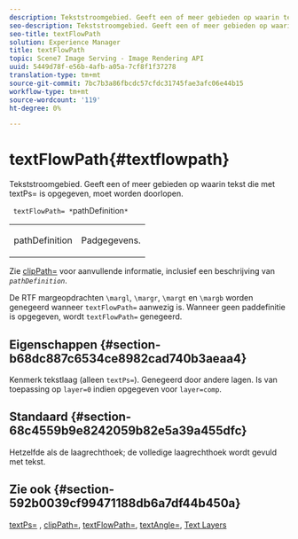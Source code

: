 ```yaml
---
description: Tekststroomgebied. Geeft een of meer gebieden op waarin tekst die met textPs= is opgegeven, moet worden doorlopen.
seo-description: Tekststroomgebied. Geeft een of meer gebieden op waarin tekst die met textPs= is opgegeven, moet worden doorlopen.
seo-title: textFlowPath
solution: Experience Manager
title: textFlowPath
topic: Scene7 Image Serving - Image Rendering API
uuid: 5449d78f-e56b-4afb-a05a-7cf8f1f37278
translation-type: tm+mt
source-git-commit: 7bc7b3a86fbcdc57cfdc31745fae3afc06e44b15
workflow-type: tm+mt
source-wordcount: '119'
ht-degree: 0%

---
```



# textFlowPath{#textflowpath}

Tekststroomgebied. Geeft een of meer gebieden op waarin tekst die met textPs= is opgegeven, moet worden doorlopen.

` textFlowPath= *`pathDefinition`*`

<table id="simpletable_52CEFF5C3CCB4642A9A320D01B1BF8E0"> 
 <tr class="strow"> 
  <td class="stentry"> <p> <span class="varname"> pathDefinition  </span> </p> </td> 
  <td class="stentry"> <p>Padgegevens. </p> </td> 
 </tr> 
</table>

Zie [clipPath=](../../../../../is-api/http-ref/image-serving-api-ref/c-http-protocol-reference/c-command-reference/r-clippath.md#reference-8139b1b52dc54749b51b109521ddf83d) voor aanvullende informatie, inclusief een beschrijving van *`pathDefinition`*.

De RTF margeopdrachten `\margl`, `\margr`, `\margt` en `\margb` worden genegeerd wanneer `textFlowPath=` aanwezig is. Wanneer geen paddefinitie is opgegeven, wordt `textFlowPath=` genegeerd.

## Eigenschappen {#section-b68dc887c6534ce8982cad740b3aeaa4}

Kenmerk tekstlaag (alleen `textPs=`). Genegeerd door andere lagen. Is van toepassing op `layer=0` indien opgegeven voor `layer=comp`.

## Standaard {#section-68c4559b9e8242059b82e5a39a455dfc}

Hetzelfde als de laagrechthoek; de volledige laagrechthoek wordt gevuld met tekst.

## Zie ook {#section-592b0039cf99471188db6a7df44b450a}

[textPs=](../../../../../is-api/http-ref/image-serving-api-ref/c-http-protocol-reference/c-command-reference/r-textps.md#reference-4209a2a6169f44278da2647cfb0cd767) ,  [clipPath=](../../../../../is-api/http-ref/image-serving-api-ref/c-http-protocol-reference/c-command-reference/r-clippath.md#reference-8139b1b52dc54749b51b109521ddf83d),  [textFlowPath=](../../../../../is-api/http-ref/image-serving-api-ref/c-http-protocol-reference/c-command-reference/r-textflowpath.md#reference-0b8d9493d71342f0b6a64a6d221584ef),  [textAngle=](../../../../../is-api/http-ref/image-serving-api-ref/c-http-protocol-reference/c-command-reference/r-textangle.md#reference-447f624c0e764d0cb5c75846d1b44d15),  [Text Layers](../../../../../is-api/http-ref/image-serving-api-ref/c-http-protocol-reference/c-text-formatting/r-text-layers.md#reference-47e78cfb18134db5ab09e17af14a6a8f)
